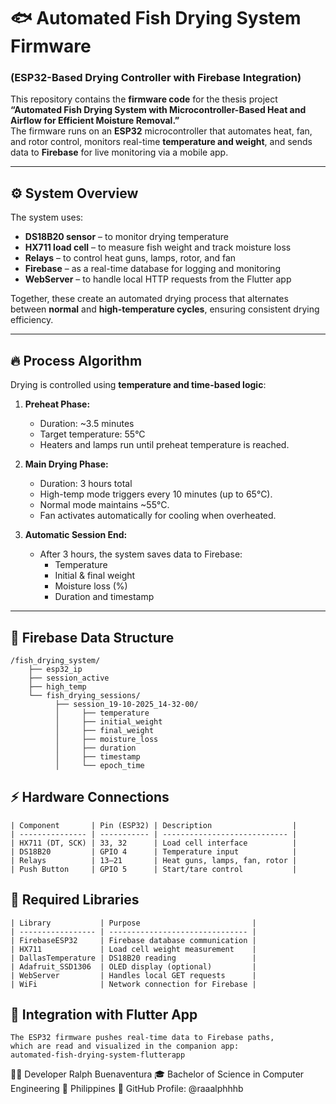 # 🐟 Automated Fish Drying System Firmware  
### (ESP32-Based Drying Controller with Firebase Integration)

This repository contains the **firmware code** for the thesis project  
**“Automated Fish Drying System with Microcontroller-Based Heat and Airflow for Efficient Moisture Removal.”**  
The firmware runs on an **ESP32** microcontroller that automates heat, fan, and rotor control, monitors real-time **temperature and weight**, and sends data to **Firebase** for live monitoring via a mobile app.

---

## ⚙️ System Overview

The system uses:
- **DS18B20 sensor** – to monitor drying temperature  
- **HX711 load cell** – to measure fish weight and track moisture loss  
- **Relays** – to control heat guns, lamps, rotor, and fan  
- **Firebase** – as a real-time database for logging and monitoring  
- **WebServer** – to handle local HTTP requests from the Flutter app  

Together, these create an automated drying process that alternates between **normal** and **high-temperature cycles**, ensuring consistent drying efficiency.

---

## 🔥 Process Algorithm

Drying is controlled using **temperature and time-based logic**:

1. **Preheat Phase:**  
   - Duration: ~3.5 minutes  
   - Target temperature: 55°C  
   - Heaters and lamps run until preheat temperature is reached.  

2. **Main Drying Phase:**  
   - Duration: 3 hours total  
   - High-temp mode triggers every 10 minutes (up to 65°C).  
   - Normal mode maintains ~55°C.  
   - Fan activates automatically for cooling when overheated.  

3. **Automatic Session End:**  
   - After 3 hours, the system saves data to Firebase:
     - Temperature  
     - Initial & final weight  
     - Moisture loss (%)  
     - Duration and timestamp  

---

## 🧮 Firebase Data Structure

```plaintext
/fish_drying_system/
    ├── esp32_ip
    ├── session_active
    ├── high_temp
    └── fish_drying_sessions/
          ├── session_19-10-2025_14-32-00/
          │     ├── temperature
          │     ├── initial_weight
          │     ├── final_weight
          │     ├── moisture_loss
          │     ├── duration
          │     ├── timestamp
          │     └── epoch_time
```

## ⚡ Hardware Connections

```
| Component       | Pin (ESP32) | Description                  |
| --------------- | ----------- | ---------------------------- |
| HX711 (DT, SCK) | 33, 32      | Load cell interface          |
| DS18B20         | GPIO 4      | Temperature input            |
| Relays          | 13–21       | Heat guns, lamps, fan, rotor |
| Push Button     | GPIO 5      | Start/tare control           |

```

## 🧰 Required Libraries
```
| Library           | Purpose                         |
| ----------------- | ------------------------------- |
| FirebaseESP32     | Firebase database communication |
| HX711             | Load cell weight measurement    |
| DallasTemperature | DS18B20 reading                 |
| Adafruit_SSD1306  | OLED display (optional)         |
| WebServer         | Handles local GET requests      |
| WiFi              | Network connection for Firebase |

```

## 🔗 Integration with Flutter App
```
The ESP32 firmware pushes real-time data to Firebase paths,
which are read and visualized in the companion app:
automated-fish-drying-system-flutterapp
```

🧑‍💻 Developer
Ralph Buenaventura
🎓 Bachelor of Science in Computer Engineering
📍 Philippines
🔗 GitHub Profile: @raaalphhhb
